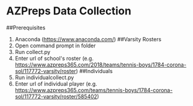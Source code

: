 # AZPreps Data Collection
##Prerequisites
1. Anaconda (https://www.anaconda.com/)
##Varsity Rosters
1. Open command prompt in folder
2. Run collect.py
3. Enter url of school's roster (e.g. https://www.azpreps365.com/2018/teams/tennis-boys/1784-corona-sol/117772-varsity/roster)
##Individuals
1. Run individualcollect.py
2. Enter url of individual player (e.g. https://www.azpreps365.com/teams/tennis-boys/1784-corona-sol/117772-varsity/roster/585402)

